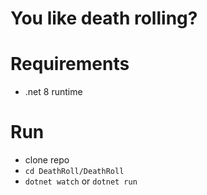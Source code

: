 # You like death rolling?

# Requirements
- .net 8 runtime

# Run
- clone repo
- `cd DeathRoll/DeathRoll`
- `dotnet watch` or `dotnet run`
